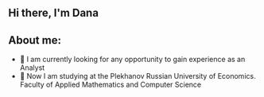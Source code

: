 ## Hi there, I'm Dana
## About me:

- 🔭 I am currently looking for any opportunity to gain experience as an Analyst
- 🌱 Now I am studying at the Plekhanov Russian University of Economics. Faculty of Applied Mathematics and Computer Science

<!--
**LagkuevaDana/LagkuevaDana** is a ✨ _special_ ✨ repository because its `README.md` (this file) appears on your GitHub profile.

Here are some ideas to get you started:

- 🔭 I am currently looking for any opportunity to gain experience as an Analyst
- 🌱 Now I am studying at the Plekhanov Russian University of Economics. Faculty of Applied Mathematics and Computer Science
-->
